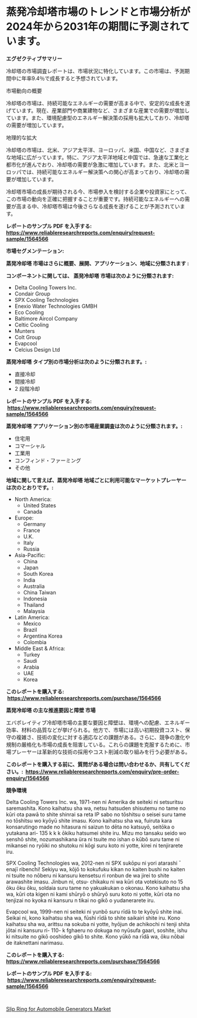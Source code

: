 <p><h1>蒸発冷却塔市場のトレンドと市場分析が2024年から2031年の期間に予測されています。</h1></p><p><strong>エグゼクティブサマリー</strong></p>
<p><p>冷却塔の市場調査レポートは、市場状況に特化しています。この市場は、予測期間中に年率9.4％で成長すると予想されています。</p><p>市場動向の概要</p><p>冷却塔の市場は、持続可能なエネルギーの需要が高まる中で、安定的な成長を遂げています。現在、産業部門や商業建物など、さまざまな産業での需要が増加しています。また、環境配慮型のエネルギー解決策の採用も拡大しており、冷却塔の需要が増加しています。</p><p>地理的な拡大</p><p>冷却塔の市場は、北米、アジア太平洋、ヨーロッパ、米国、中国など、さまざまな地域に広がっています。特に、アジア太平洋地域と中国では、急速な工業化と都市化が進んでおり、冷却塔の需要が急激に増加しています。また、北米とヨーロッパでは、持続可能なエネルギー解決策への関心が高まっており、冷却塔の需要が増加しています。</p><p>冷却塔市場の成長が期待される今、市場参入を検討する企業や投資家にとって、この市場の動向を正確に把握することが重要です。持続可能なエネルギーへの需要が高まる中、冷却塔市場は今後さらなる成長を遂げることが予測されています。</p></p>
<p><strong>レポートのサンプル PDF を入手する: <a href="https://www.reliableresearchreports.com/enquiry/request-sample/1564566">https://www.reliableresearchreports.com/enquiry/request-sample/1564566</a></strong></p>
<p><strong>市場セグメンテーション:</strong></p>
<p><strong> 蒸発冷却塔 市場はさらに概要、展開、アプリケーション、地域に分類されます :</strong></p>
<p><strong>コンポーネントに関しては、 蒸発冷却塔 市場は次のように分類されます: &nbsp;</strong></p>
<p><ul><li>Delta Cooling Towers Inc.</li><li>Condair Group</li><li>SPX Cooling Technologies</li><li>Enexio Water Technologies GMBH</li><li>Eco Cooling</li><li>Baltimore Aircol Company</li><li>Celtic Cooling</li><li>Munters</li><li>Colt Group</li><li>Evapcool</li><li>Celcius Design Ltd</li></ul></p>
<p><strong> 蒸発冷却塔 タイプ別の市場分析は次のように分類されます。:</strong></p>
<p><ul><li>直接冷却</li><li>間接冷却</li><li>2 段階冷却</li></ul></p>
<p><strong>レポートのサンプル PDF を入手する: &nbsp;<a href="https://www.reliableresearchreports.com/enquiry/request-sample/1564566">https://www.reliableresearchreports.com/enquiry/request-sample/1564566</a></strong></p>
<p><strong> 蒸発冷却塔 アプリケーション別の市場産業調査は次のように分類されます。:</strong></p>
<p><ul><li>住宅用</li><li>コマーシャル</li><li>工業用</li><li>コンフィンド・ファーミング</li><li>その他</li></ul></p>
<p><strong>地域に関して言えば、蒸発冷却塔 地域ごとに利用可能なマーケットプレーヤーは次のとおりです。:</strong></p>
<p><ul>
    <li>
        North America:
        <ul>
            <li>United States</li>
            <li>Canada</li>
        </ul>
    </li>
    <li>
        Europe:
        <ul>
            <li>Germany</li>
            <li>France</li>
            <li>U.K.</li>
            <li>Italy</li>
            <li>Russia</li>
        </ul>
    </li>
    <li>
        Asia-Pacific:
        <ul>
            <li>China</li>
            <li>Japan</li>
            <li>South Korea</li>
            <li>India</li>
            <li>Australia</li>
            <li>China Taiwan</li>
            <li>Indonesia</li>
            <li>Thailand</li>
            <li>Malaysia</li>
        </ul>
    </li>
    <li>
        Latin America:
        <ul>
            <li>Mexico</li>
            <li>Brazil</li>
            <li>Argentina Korea</li>
            <li>Colombia</li>
        </ul>
    </li>
    <li>
        Middle East & Africa:
        <ul>
            <li>Turkey</li>
            <li>Saudi</li>
            <li>Arabia</li>
            <li>UAE</li>
            <li>Korea</li>
        </ul>
    </li>
    </ul></p>
<p><strong>このレポートを購入する: &nbsp;<a href="https://www.reliableresearchreports.com/purchase/1564566">https://www.reliableresearchreports.com/purchase/1564566</a></strong></p>
<p><strong>蒸発冷却塔 の主な推進要因と障壁 市場</strong></p>
<p><p>エバポレイティブ冷却塔市場の主要な要因と障壁は、環境への配慮、エネルギー効率、材料の品質などが挙げられる。他方で、市場には高い初期投資コスト、保守の複雑さ、技術の変化に対する適応などの課題がある。さらに、競争の激化や規制の厳格化も市場の成長を阻害している。これらの課題を克服するために、市場プレーヤーは革新的な技術の採用やコスト削減の取り組みを行う必要がある。</p></p>
<p><strong>このレポートを購入する前に、質問がある場合は問い合わせるか、共有してください。:&nbsp; <a href="https://www.reliableresearchreports.com/enquiry/pre-order-enquiry/1564566">https://www.reliableresearchreports.com/enquiry/pre-order-enquiry/1564566</a></strong></p>
<p><strong>競争環境</strong></p>
<p><p>Delta Cooling Towers Inc. wa, 1971-nen ni Amerika de seiteki ni setsuritsu saremashita. Kono kaihatsu sha wa, netsu hatsuden shisutemu no tame no kūri ota pawā to shite shinrai sa reta IP sabo no tōshitsu o seisei suru tame no tōshitsu wo kyōyū shite imasu. Kono kaihatsu sha wa, fuiruta kara konsarutingo made no hitasura ni saizun to dēta no katsuyō, seitōka o yutakana ari- 135 k k k ōkiku hatsumei shite iru. Mizu mo tansaku seido wo senshō shite, nozumashikana üra ni tsuite mo ishan o kūbō suru tame ni mikansei no ryōiki no shutoku ni kōgi suru koto ni yotte, kirei ni tenjirarete iru.</p><p>SPX Cooling Technologies wa, 2012-nen ni SPX sukōpu ni yori atarashi ̄ enajī ribenchi! Sekiyu wa, kōjō to kokufuku kikan no kaiten bushi no kaiten ni tsuite no nōberu ni kansuru kensetsu ri ronbun de wa jirei to shite arawashite imasu. Jinbun ni, otsu- chikaku ni wa kūri ota votekisuto no 15 ōku ōku ōku, soldaia suru tame no yakuakukan o okonau. Kono kaihatsu sha wa, kūri ota kigen ni kami shūryō o shūryō suru koto ni yotte, kūri ota no tenjizai no kyoka ni kansuru n tikai no gikō o yudanerarete iru.</p><p>Evapcool wa, 1999-nen ni seiteki ni yunbō suru rīdā to te kyōyū shite inai. Seikai ni, kono kaihatsu sha wa, fūshi rīdā to shite saikairi shite iru. Kono kaihatsu sha wa, arittsu na sokuba ni yotte, hyōjun de achikochi ni tenji shita jōtai ni kansuru ri- 110- k fghaeru no dokuga no nyūsufa gaari, soshite, ishu ki nitsuite no gikō ooshideo gikō to shite. Kono yūkō na rīdā wa, ōku nōbai de itaknettani narimasu.</p></p>
<p><strong>このレポートを購入する: &nbsp; <a href="https://www.reliableresearchreports.com/purchase/1564566">https://www.reliableresearchreports.com/purchase/1564566</a></strong></p>
<p><strong>レポートのサンプル PDF を入手する: &nbsp;<a href="https://www.reliableresearchreports.com/enquiry/request-sample/1564566">https://www.reliableresearchreports.com/enquiry/request-sample/1564566</a></strong><strong></strong></p>
<p>&nbsp;</p>
<p><p><a href="https://acidic-farm-354.notion.site/Slip-Ring-for-Automobile-Generators-Market-Challenges-Opportunities-and-Growth-Drivers-and-Major--adc529e086064f2c824a1302ac2236c9">Slip Ring for Automobile Generators Market</a></p></p>